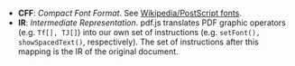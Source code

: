 + **CFF**: _Compact Font Format_. See [Wikipedia/PostScript fonts](http://en.wikipedia.org/wiki/PostScript_fonts).
+ **IR**: _Intermediate Representation_. pdf.js translates PDF graphic operators (e.g. `Tf[], TJ[]`) into our own set of instructions  (e.g. `setFont(), showSpacedText()`, respectively). The set of instructions after this mapping is the IR of the original document.